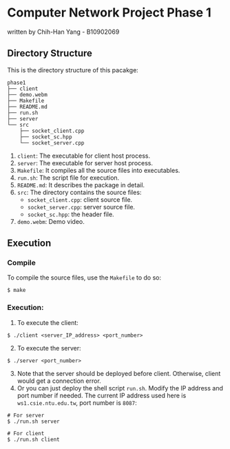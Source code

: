 # Computer Network Project Phase 1
written by Chih-Han Yang - B10902069

## Directory Structure
This is the directory structure of this pacakge:
```
phase1
├── client
├── demo.webm
├── Makefile
├── README.md
├── run.sh
├── server
└── src
    ├── socket_client.cpp
    ├── socket_sc.hpp
    └── socket_server.cpp
```
1. ```client```: The executable for client host process.
2. ```server```: The executable for server host process.
3. ```Makefile```: It compiles all the source files into executables.
4. ```run.sh```: The script file for execution.
5. ```README.md```: It describes the package in detail.
6. ```src```: The directory contains the source files:
    - ```socket_client.cpp```: client source file.
    - ```socket_server.cpp```: server source file.
    - ```socket_sc.hpp```: the header file.
7. ```demo.webm```: Demo video.

## Execution
### Compile
To compile the source files, use the ```Makefile``` to do so:
```
$ make
```
### Execution:
1. To execute the client:
```
$ ./client <server_IP_address> <port_number>
```
2. To execute the server:
```
$ ./server <port_number>
```
3. Note that the server should be deployed before client. Otherwise, client would get a connection error.
4. Or you can just deploy the shell script ```run.sh```. Modify the IP address and port number if needed. The current IP address used here is ```ws1.csie.ntu.edu.tw```, port number is ```8087```:
```
# For server
$ ./run.sh server

# For client
$ ./run.sh client
```